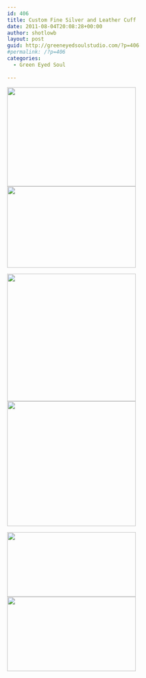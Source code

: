 ```yaml
---
id: 406
title: Custom Fine Silver and Leather Cuff
date: 2011-08-04T20:08:28+00:00
author: shotlowb
layout: post
guid: http://greeneyedsoulstudio.com/?p=406
#permalink: /?p=406
categories:
  - Green Eyed Soul
  
---
```

[<img class="alignnone size-medium wp-image-407" title="OLYMPUS DIGITAL CAMERA" src="http://greeneyedsoulstudio.com/wp-content/uploads/2011/08/africahorseshoecuff-027-300x230.jpg" alt="" width="300" height="230" />](http://greeneyedsoulstudio.com/wp-content/uploads/2011/08/africahorseshoecuff-027.jpg)[<img class="alignnone size-medium wp-image-408" title="OLYMPUS DIGITAL CAMERA" src="http://greeneyedsoulstudio.com/wp-content/uploads/2011/08/africahorseshoecuff-028-300x189.jpg" alt="" width="300" height="189" />](http://greeneyedsoulstudio.com/wp-content/uploads/2011/08/africahorseshoecuff-028.jpg)

[<img class="alignnone size-medium wp-image-409" title="OLYMPUS DIGITAL CAMERA" src="http://greeneyedsoulstudio.com/wp-content/uploads/2011/08/africahorseshoecuff-033-300x296.jpg" alt="" width="300" height="296" />](http://greeneyedsoulstudio.com/wp-content/uploads/2011/08/africahorseshoecuff-033.jpg)[<img class="alignnone size-medium wp-image-410" title="OLYMPUS DIGITAL CAMERA" src="http://greeneyedsoulstudio.com/wp-content/uploads/2011/08/africahorseshoecuff-034-300x290.jpg" alt="" width="300" height="290" />](http://greeneyedsoulstudio.com/wp-content/uploads/2011/08/africahorseshoecuff-034.jpg)

[<img class="alignnone size-medium wp-image-411" title="OLYMPUS DIGITAL CAMERA" src="http://greeneyedsoulstudio.com/wp-content/uploads/2011/08/africahorseshoecuff-022-300x150.jpg" alt="" width="300" height="150" />](http://greeneyedsoulstudio.com/wp-content/uploads/2011/08/africahorseshoecuff-022.jpg)[<img class="alignnone size-medium wp-image-412" title="OLYMPUS DIGITAL CAMERA" src="http://greeneyedsoulstudio.com/wp-content/uploads/2011/08/africahorseshoecuff-024-300x173.jpg" alt="" width="300" height="173" />](http://greeneyedsoulstudio.com/wp-content/uploads/2011/08/africahorseshoecuff-024.jpg)
